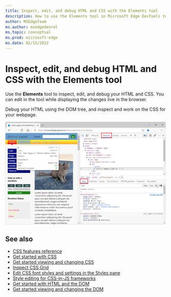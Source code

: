 ```yaml
---
title: Inspect, edit, and debug HTML and CSS with the Elements tool
description: How to use the Elements tool in Microsoft Edge DevTools to inspect, edit, and debug HTML and CSS.
author: MSEdgeTeam
ms.author: msedgedevrel
ms.topic: conceptual
ms.prod: microsoft-edge
ms.date: 02/15/2022
---
```

# Inspect, edit, and debug HTML and CSS with the Elements tool

Use the **Elements** tool to inspect, edit, and debug your HTML and CSS.  You can edit in the tool while displaying the changes live in the browser.  

Debug your HTML using the DOM tree, and inspect and work on the CSS for your webpage.

![The Elements tool.](../media/elements-tool.png)


<!-- ====================================================================== -->
## See also

* [CSS features reference](devtools-guide-chromium/css/reference.md)
* [Get started with CSS](devtools-guide-chromium/beginners/css.md)
* [Get started viewing and changing CSS](devtools-guide-chromium/css/index.md)
* [Inspect CSS Grid](devtools-guide-chromium/css/grid.md)
* [Edit CSS font styles and settings in the Styles pane](devtools-guide-chromium/inspect-styles/edit-fonts.md)
* [Style editing for CSS-in-JS frameworks](devtools-guide-chromium/css/css-in-js.md)
* [Get started with HTML and the DOM](devtools-guide-chromium/beginners/html.md)
* [Get started viewing and changing the DOM](devtools-guide-chromium/dom/index.md)
